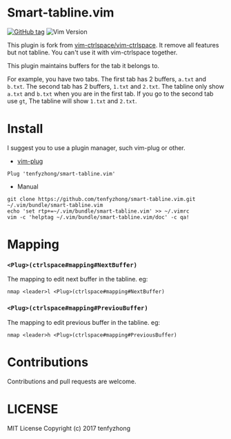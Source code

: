 # Smart-tabline.vim
[![GitHub tag](https://img.shields.io/github/tag/tenfyzhong/smart-tabline.vim.svg)](https://github.com/tenfyzhong/smart-tabline.vim/tags)
![Vim Version](https://img.shields.io/badge/support-Vim%207.0.203%E2%86%91or%20NVIM-yellowgreen.svg?style=flat)

This plugin is fork from [vim-ctrlspace/vim-ctrlspace](https://github.com/vim-ctrlspace/vim-ctrlspace). 
It remove all features but not tabline. You can't use it with vim-ctrlspace together.  

This plugin maintains buffers for the tab it belongs to.  

For example, you have two tabs. The first tab has 2 buffers, `a.txt` and `b.txt`. 
The second tab has 2 buffers, `1.txt` and `2.txt`. The tabline only show `a.txt` 
and `b.txt` when you are in the first tab. If you go to the second tab use `gt`, 
The tabline will show `1.txt` and `2.txt`.  

# Install
I suggest you to use a plugin manager, such vim-plug or other.
- [vim-plug][]
```viml
Plug 'tenfyzhong/smart-tabline.vim'
```
- Manual
```
git clone https://github.com/tenfyzhong/smart-tabline.vim.git ~/.vim/bundle/smart-tabline.vim
echo 'set rtp+=~/.vim/bundle/smart-tabline.vim' >> ~/.vimrc
vim -c 'helptag ~/.vim/bundle/smart-tabline.vim/doc' -c qa!
```

# Mapping
### `<Plug>(ctrlspace#mapping#NextBuffer)`
The mapping to edit next buffer in the tabline. eg:  
```viml
nmap <leader>l <Plug>(ctrlspace#mapping#NextBuffer)
```

### `<Plug>(ctrlspace#mapping#PreviouBuffer)`
The mapping to edit previous buffer in the tabline. eg:  
```viml
nmap <leader>h <Plug>(ctrlspace#mapping#PreviousBuffer)
```

# Contributions 
Contributions and pull requests are welcome.

# LICENSE
MIT License Copyright (c) 2017 tenfyzhong

[vim-plug]: https://github.com/junegunn/vim-plug
